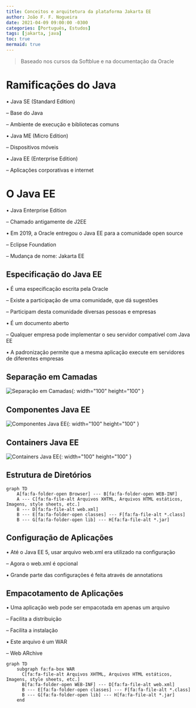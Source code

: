 ```yaml
---
title: Conceitos e arquitetura da plataforma Jakarta EE
author: João F. F. Nogueira
date: 2021-04-09 09:00:00 -0300
categories: [Português, Estudos]
tags: [jakarta, java]
toc: true
mermaid: true
---
```


> Baseado nos cursos da Softblue e na documentação da Oracle

# Ramificações do Java

• Java SE (Standard Edition)

– Base do Java

– Ambiente de execução e bibliotecas comuns

• Java ME (Micro Edition)

– Dispositivos móveis

• Java EE (Enterprise Edition)

– Aplicações corporativas e internet

# O Java EE

• Java Enterprise Edition

– Chamado antigamente de J2EE

• Em 2019, a Oracle entregou o Java EE para a comunidade open source

– Eclipse Foundation

– Mudança de nome: Jakarta EE

## Especificação do Java EE

• É uma especificação escrita pela Oracle

– Existe a participação de uma comunidade, que dá sugestões

– Participam desta comunidade diversas pessoas e empresas

• É um documento aberto

– Qualquer empresa pode implementar o seu servidor compatível com Java EE

• A padronização permite que a mesma aplicação execute em servidores de diferentes empresas

## Separação em Camadas

![Separação em Camadas](/posts/2021-04-09-1.png){: width="100" height="100" }

## Componentes Java EE

![Componentes Java EE](/posts/2021-04-09-2.png){: width="100" height="100" }

## Containers Java EE

![Containers Java EE](/posts/2021-04-09-3.png){: width="100" height="100" }

## Estrutura de Diretórios

```mermaid
graph TD
    A[fa:fa-folder-open Browser] --- B[fa:fa-folder-open WEB-INF]
    A --- C[fa:fa-file-alt Arquivos XHTML, Arquivos HTML estáticos, Imagens, style sheets, etc.]
    B --- D[fa:fa-file-alt web.xml]
    B --- E[fa:fa-folder-open classes] --- F[fa:fa-file-alt *.class]
    B --- G[fa:fa-folder-open lib] --- H[fa:fa-file-alt *.jar]
```

## Configuração de Aplicações

• Até o Java EE 5, usar arquivo web.xml era utilizado na configuração

– Agora o web.xml é opcional

• Grande parte das configurações é feita através de annotations

## Empacotamento de Aplicações

• Uma aplicação web pode ser empacotada em apenas um arquivo

– Facilita a distribuição

– Facilita a instalação

• Este arquivo é um WAR

– Web ARchive

```mermaid
graph TD
    subgraph fa:fa-box WAR
      C[fa:fa-file-alt Arquivos XHTML, Arquivos HTML estáticos, Imagens, style sheets, etc.]
      B[fa:fa-folder-open WEB-INF] --- D[fa:fa-file-alt web.xml]
      B --- E[fa:fa-folder-open classes] --- F[fa:fa-file-alt *.class]
      B --- G[fa:fa-folder-open lib] --- H[fa:fa-file-alt *.jar]
    end
```
